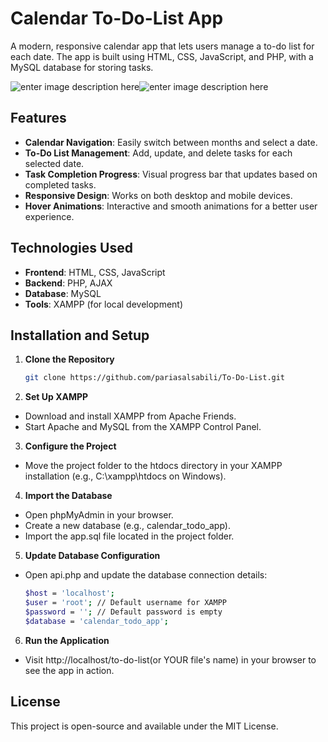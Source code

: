 # Calendar To-Do-List App
A modern, responsive calendar app that lets users manage a to-do list for each date. The app is built using HTML, CSS, JavaScript, and PHP, with a MySQL database for storing tasks.

![enter image description here](https://s8.uupload.ir/files/screenshot_%2815%29_m5hi.png)![enter image description here](https://s8.uupload.ir/files/screenshot_%2816%29_0qkw.png)

## Features
- **Calendar Navigation**: Easily switch between months and select a date.
- **To-Do List Management**: Add, update, and delete tasks for each selected date.
- **Task Completion Progress**: Visual progress bar that updates based on completed tasks.
- **Responsive Design**: Works on both desktop and mobile devices.
- **Hover Animations**: Interactive and smooth animations for a better user experience.

## Technologies Used
- **Frontend**: HTML, CSS, JavaScript
- **Backend**: PHP, AJAX
- **Database**: MySQL
- **Tools**: XAMPP (for local development)

## Installation and Setup
1. **Clone the Repository**
   ```bash
   git clone https://github.com/pariasalsabili/To-Do-List.git

2. **Set Up XAMPP**
  - Download and install XAMPP from Apache Friends.
  - Start Apache and MySQL from the XAMPP Control Panel.

3. **Configure the Project**
  - Move the project folder to the htdocs directory in your XAMPP installation (e.g., C:\xampp\htdocs on Windows).

4. **Import the Database**
  - Open phpMyAdmin in your browser.
  - Create a new database (e.g., calendar_todo_app).
  - Import the app.sql file located in the project folder.

5. **Update Database Configuration**
  - Open api.php and update the database connection details:
    ```bash
    $host = 'localhost';
    $user = 'root'; // Default username for XAMPP
    $password = ''; // Default password is empty
    $database = 'calendar_todo_app'; 

6. **Run the Application**
  - Visit http://localhost/to-do-list(or YOUR file's name) in your browser to see the app in action.


## License
This project is open-source and available under the MIT License.
